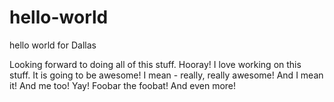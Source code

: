 # hello-world
hello world for Dallas

Looking forward to doing all of this stuff. Hooray!
I love working on this stuff. It is going to be awesome!
I mean - really, really awesome!
And I mean it!
And me too!
Yay!
Foobar the foobat!
And even more!
